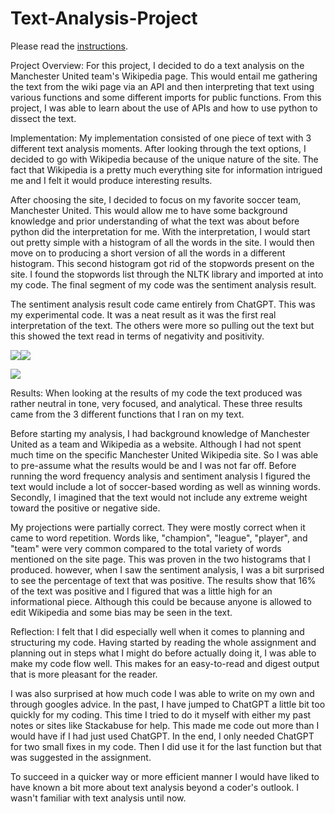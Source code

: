 # Text-Analysis-Project
 
Please read the [instructions](instructions.md).

Project Overview:
For this project, I decided to do a text analysis on the Manchester United team's Wikipedia page. This would entail me gathering the text from the wiki page via an API and then interpreting that text using various functions and some different imports for public functions. From this project, I was able to learn about the use of APIs and how to use python to dissect the text. 

Implementation:
My implementation consisted of one piece of text with 3 different text analysis moments. After looking through the text options, I decided to go with Wikipedia because of the unique nature of the site. The fact that Wikipedia is a pretty much everything site for information intrigued me and I felt it would produce interesting results.

After choosing the site, I decided to focus on my favorite soccer team, Manchester United. This would allow me to have some background knowledge and prior understanding of what the text was about before python did the interpretation for me. With the interpretation, I would start out pretty simple with a histogram of all the words in the site. I would then move on to producing a short version of all the words in a different histogram. This second histogram got rid of the stopwords present on the site. I found the stopwords list through the NLTK library and imported at into my code. The final segment of my code was the sentiment analysis result.

The sentiment analysis result code came entirely from ChatGPT. This was my experimental code. It was a neat result as it was the first real interpretation of the text. The others were more so pulling out the text but this showed the text read in terms of negativity and positivity. 

![](https://lh4.googleusercontent.com/P7quwmB2y_vB_ocFBpZgNbmu2OE2TodH5T1u9OdFl31v4lwnItAgDgMT-Y1g0clE3WQFEfAjCSj5m3NmgUrQJESRqbz_8ueMR8Vbxhr3f6UhHvrEZo0oAXchjazPlKNacrp8oGDP_dWpLenkPGdm36Q)![](https://lh6.googleusercontent.com/hPROBFZAn1xNGuaV-0FcHXCyGkuC6q0XxyhedAhjjeV99juSzQHRe2nJLB-flFmMnO8hX462WZIrvReNGa7C8oyQCDkHB1k6GxPwukHn9v4nagEV0BCGbK0YKhnhZMK1K5Ze_YxnxjOFdeR-ATwtPk0)

![](https://lh3.googleusercontent.com/_doQy878DEgQ1uL1i2Z72IW4oYX50hbCQnAdvS0sB7zIo7fcHBPtHZkaE-fR_lfRLUcAwEA7zO90_RsvIoluEeMtxyVOKwlTqd4wPYi_--2rXdCrFbgu72tlNcZhj-bA1cn46n-OaSurOKX9pHKZYck)

Results:
When looking at the results of my code the text produced was rather neutral in tone, very focused, and analytical. These three results came from the 3 different functions that I ran on my text. 

Before starting my analysis, I had background knowledge of Manchester United as a team and Wikipedia as a website. Although I had not spent much time on the specific Manchester United Wikipedia site. So I was able to pre-assume what the results would be and I was not far off. Before running the word frequency analysis and sentiment analysis I figured the text would include a lot of soccer-based wording as well as winning words. Secondly, I imagined that the text would not include any extreme weight toward the positive or negative side. 

My projections were partially correct. They were mostly correct when it came to word repetition. Words like, "champion", "league", "player", and "team" were very common compared to the total variety of words mentioned on the site page. This was proven in the two histograms that I produced. however, when I saw the sentiment analysis, I was a bit surprised to see the percentage of text that was positive. The results show that 16% of the text was positive and I figured that was a little high for an informational piece. Although this could be because anyone is allowed to edit Wikipedia and some bias may be seen in the text. 

Reflection:
I felt that I did especially well when it comes to planning and structuring my code. Having started by reading the whole assignment and planning out in steps what I might do before actually doing it, I was able to make my code flow well. This makes for an easy-to-read and digest output that is more pleasant for the reader.

I was also surprised at how much code I was able to write on my own and through googles advice. In the past, I have jumped to ChatGPT a little bit too quickly for my coding. This time I tried to do it myself with either my past notes or sites like Stackabuse for help. This made me code out more than I would have if I had just used ChatGPT. In the end, I only needed ChatGPT for two small fixes in my code. Then I did use it for the last function but that was suggested in the assignment.

To succeed in a quicker way or more efficient manner I would have liked to have known a bit more about text analysis beyond a coder's outlook. I wasn't familiar with text analysis until now.